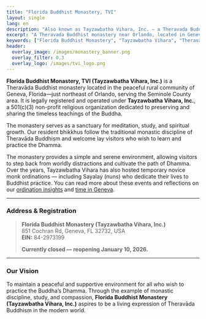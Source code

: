 ```yaml
---
title: "Florida Buddhist Monastery, TVI"
layout: single
lang: en
description: "Also known as Tayzawbatha Vihara, Inc. — a Theravada Buddhist monastery near Orlando, in Geneva, Seminole County, Florida. A 501(c)(3) non-profit dedicated to meditation, study, and spiritual growth."
excerpt: "A Theravada Buddhist monastery near Orlando, located in Geneva, Seminole County — a peaceful sanctuary for meditation, study, and Dhamma practice."
keywords: ["Florida Buddhist Monastery", "Tayzawbatha Vihara", "Theravāda", "Theravada Buddhism", "Buddhist temple Florida", "Buddhist monastery near Orlando", "Seminole County Buddhist Monastery", "Geneva Buddhist Monastery"]
header:
  overlay_image: /images/monastery_banner.png
  overlay_filter: 0.3
  overlay_logo: /images/tvi_logo.png
---
```


**Florida Buddhist Monastery, TVI (Tayzawbatha Vihara, Inc.)** is a Theravāda Buddhist monastery located in the peaceful rural community of Geneva, Florida—just northeast of Orlando, serving the Seminole County area.  It is legally registered and operated under **Tayzawbatha Vihara, Inc.**, a 501(c)(3) non-profit religious organization dedicated to preserving and sharing the timeless teachings of the Buddha.

The monastery serves as a sanctuary for meditation, study, and spiritual growth.  Our resident bhikkhus follow the traditional monastic discipline of Theravāda Buddhism and welcome lay visitors who wish to learn and practice the Dhamma.

The monastery provides a simple and serene environment, allowing visitors to step back from worldly distractions and cultivate the path of Dhamma.  Over the years, Tayzawbatha Vihara has also hosted temporary novice monk ordinations — including Sayalay (nuns) who dedicate their lives to Buddhist practice.  You can read more about these events and reflections on our <a href="https://americanmonk.org/sayalay-ordination/" target="_blank" rel="noopener noreferrer">ordination insights</a> and <a href="https://americanmonk.org/a-month-in-geneva-florida/" target="_blank" rel="noopener noreferrer">time in Geneva</a>.

---

### Address & Registration

> **Florida Buddhist Monastery 
> (Tayzawbatha Vihara, Inc.)**  
> 851 Cochran Rd, Geneva, FL 32732, USA  
> **EIN:** 84-2973199  
>  
> **Currently closed — reopening January 10, 2026.**

---

### Our Vision

To maintain a peaceful and supportive environment for all who wish to practice the Buddha’s Dhamma.  Through the example of monastic discipline, study, and compassion, **Florida Buddhist Monastery (Tayzawbatha Vihara, Inc.)** aspires to be a living expression of Theravāda Buddhism in the modern world.
